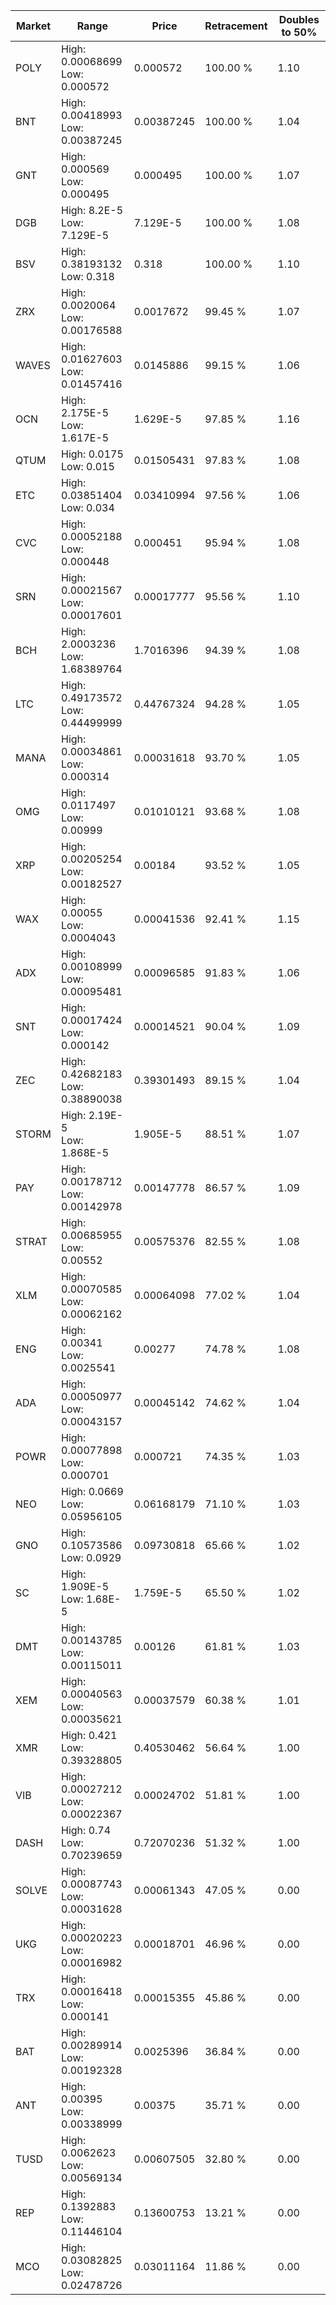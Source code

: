 | Market | Range | Price| Retracement | Doubles to 50% |
| --- | --- | --- | --- | --- |
| POLY | High: 0.00068699<br />Low: 0.000572 | 0.000572 | 100.00 % | 1.10 |
| BNT | High: 0.00418993<br />Low: 0.00387245 | 0.00387245 | 100.00 % | 1.04 |
| GNT | High: 0.000569<br />Low: 0.000495 | 0.000495 | 100.00 % | 1.07 |
| DGB | High: 8.2E-5<br />Low: 7.129E-5 | 7.129E-5 | 100.00 % | 1.08 |
| BSV | High: 0.38193132<br />Low: 0.318 | 0.318 | 100.00 % | 1.10 |
| ZRX | High: 0.0020064<br />Low: 0.00176588 | 0.0017672 | 99.45 % | 1.07 |
| WAVES | High: 0.01627603<br />Low: 0.01457416 | 0.0145886 | 99.15 % | 1.06 |
| OCN | High: 2.175E-5<br />Low: 1.617E-5 | 1.629E-5 | 97.85 % | 1.16 |
| QTUM | High: 0.0175<br />Low: 0.015 | 0.01505431 | 97.83 % | 1.08 |
| ETC | High: 0.03851404<br />Low: 0.034 | 0.03410994 | 97.56 % | 1.06 |
| CVC | High: 0.00052188<br />Low: 0.000448 | 0.000451 | 95.94 % | 1.08 |
| SRN | High: 0.00021567<br />Low: 0.00017601 | 0.00017777 | 95.56 % | 1.10 |
| BCH | High: 2.0003236<br />Low: 1.68389764 | 1.7016396 | 94.39 % | 1.08 |
| LTC | High: 0.49173572<br />Low: 0.44499999 | 0.44767324 | 94.28 % | 1.05 |
| MANA | High: 0.00034861<br />Low: 0.000314 | 0.00031618 | 93.70 % | 1.05 |
| OMG | High: 0.0117497<br />Low: 0.00999 | 0.01010121 | 93.68 % | 1.08 |
| XRP | High: 0.00205254<br />Low: 0.00182527 | 0.00184 | 93.52 % | 1.05 |
| WAX | High: 0.00055<br />Low: 0.0004043 | 0.00041536 | 92.41 % | 1.15 |
| ADX | High: 0.00108999<br />Low: 0.00095481 | 0.00096585 | 91.83 % | 1.06 |
| SNT | High: 0.00017424<br />Low: 0.000142 | 0.00014521 | 90.04 % | 1.09 |
| ZEC | High: 0.42682183<br />Low: 0.38890038 | 0.39301493 | 89.15 % | 1.04 |
| STORM | High: 2.19E-5<br />Low: 1.868E-5 | 1.905E-5 | 88.51 % | 1.07 |
| PAY | High: 0.00178712<br />Low: 0.00142978 | 0.00147778 | 86.57 % | 1.09 |
| STRAT | High: 0.00685955<br />Low: 0.00552 | 0.00575376 | 82.55 % | 1.08 |
| XLM | High: 0.00070585<br />Low: 0.00062162 | 0.00064098 | 77.02 % | 1.04 |
| ENG | High: 0.00341<br />Low: 0.0025541 | 0.00277 | 74.78 % | 1.08 |
| ADA | High: 0.00050977<br />Low: 0.00043157 | 0.00045142 | 74.62 % | 1.04 |
| POWR | High: 0.00077898<br />Low: 0.000701 | 0.000721 | 74.35 % | 1.03 |
| NEO | High: 0.0669<br />Low: 0.05956105 | 0.06168179 | 71.10 % | 1.03 |
| GNO | High: 0.10573586<br />Low: 0.0929 | 0.09730818 | 65.66 % | 1.02 |
| SC | High: 1.909E-5<br />Low: 1.68E-5 | 1.759E-5 | 65.50 % | 1.02 |
| DMT | High: 0.00143785<br />Low: 0.00115011 | 0.00126 | 61.81 % | 1.03 |
| XEM | High: 0.00040563<br />Low: 0.00035621 | 0.00037579 | 60.38 % | 1.01 |
| XMR | High: 0.421<br />Low: 0.39328805 | 0.40530462 | 56.64 % | 1.00 |
| VIB | High: 0.00027212<br />Low: 0.00022367 | 0.00024702 | 51.81 % | 1.00 |
| DASH | High: 0.74<br />Low: 0.70239659 | 0.72070236 | 51.32 % | 1.00 |
| SOLVE | High: 0.00087743<br />Low: 0.00031628 | 0.00061343 | 47.05 % | 0.00 |
| UKG | High: 0.00020223<br />Low: 0.00016982 | 0.00018701 | 46.96 % | 0.00 |
| TRX | High: 0.00016418<br />Low: 0.000141 | 0.00015355 | 45.86 % | 0.00 |
| BAT | High: 0.00289914<br />Low: 0.00192328 | 0.0025396 | 36.84 % | 0.00 |
| ANT | High: 0.00395<br />Low: 0.00338999 | 0.00375 | 35.71 % | 0.00 |
| TUSD | High: 0.0062623<br />Low: 0.00569134 | 0.00607505 | 32.80 % | 0.00 |
| REP | High: 0.1392883<br />Low: 0.11446104 | 0.13600753 | 13.21 % | 0.00 |
| MCO | High: 0.03082825<br />Low: 0.02478726 | 0.03011164 | 11.86 % | 0.00 |
